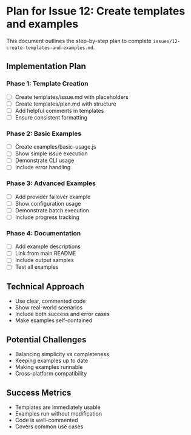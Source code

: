 # Plan for Issue 12: Create templates and examples

This document outlines the step-by-step plan to complete `issues/12-create-templates-and-examples.md`.

## Implementation Plan

### Phase 1: Template Creation
- [ ] Create templates/issue.md with placeholders
- [ ] Create templates/plan.md with structure
- [ ] Add helpful comments in templates
- [ ] Ensure consistent formatting

### Phase 2: Basic Examples
- [ ] Create examples/basic-usage.js
- [ ] Show simple issue execution
- [ ] Demonstrate CLI usage
- [ ] Include error handling

### Phase 3: Advanced Examples
- [ ] Add provider failover example
- [ ] Show configuration usage
- [ ] Demonstrate batch execution
- [ ] Include progress tracking

### Phase 4: Documentation
- [ ] Add example descriptions
- [ ] Link from main README
- [ ] Include output samples
- [ ] Test all examples

## Technical Approach
- Use clear, commented code
- Show real-world scenarios
- Include both success and error cases
- Make examples self-contained

## Potential Challenges
- Balancing simplicity vs completeness
- Keeping examples up to date
- Making examples runnable
- Cross-platform compatibility

## Success Metrics
- Templates are immediately usable
- Examples run without modification
- Code is well-commented
- Covers common use cases
